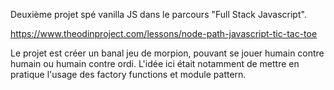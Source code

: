 Deuxième projet spé vanilla JS dans le parcours "Full Stack Javascript".

https://www.theodinproject.com/lessons/node-path-javascript-tic-tac-toe

Le projet est créer un banal jeu de morpion, pouvant se jouer humain contre humain ou humain contre ordi. L'idée ici était notamment de mettre en pratique l'usage des factory functions et module pattern.
